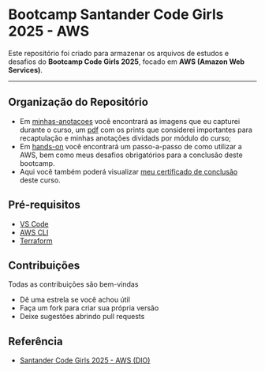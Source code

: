 # Bootcamp Santander Code Girls 2025 - AWS

Este repositório foi criado para armazenar os arquivos de estudos e desafios do **Bootcamp Code Girls 2025**, focado em **AWS (Amazon Web Services)**.  

---

## Organização do Repositório
* Em [minhas-anotacoes](https://github.com/BrunaBaria/bootcamp-aws-codegirls-2025-santander-dio/tree/main/minhas-anotacoes) você encontrará as imagens que eu capturei durante o curso, um [pdf](https://github.com/BrunaBaria/bootcamp-aws-codegirls-2025-santander-dio/blob/main/minhas-anotacoes/Meus%20Prints.pdf) com os prints que considerei importantes para recaptulação e minhas anotações dividads por módulo do curso;
* Em [hands-on](https://github.com/BrunaBaria/bootcamp-aws-codegirls-2025-santander-dio/tree/main/hands-on) você encontrará um passo-a-passo de como utilizar a AWS, bem como meus desafios obrigatórios para a conclusão deste bootcamp.
* Aqui você também poderá visualizar [meu certificado de conclusão]() deste curso.

## Pré-requisitos

* [VS Code](https://code.visualstudio.com/docs/setup/setup-overview)
* [AWS CLI](https://docs.aws.amazon.com/cli/latest/userguide/getting-started-install.html)
* [Terraform](https://developer.hashicorp.com/terraform/tutorials/aws-get-started/install-cli)

## Contribuições

Todas as contribuições são bem-vindas
* Dê uma estrela se você achou útil
* Faça um fork para criar sua própria versão
* Deixe sugestões abrindo pull requests

## Referência
- [Santander Code Girls 2025 - AWS (DIO)](https://web.dio.me/track/santander-code-girls-2025?tab=path)
